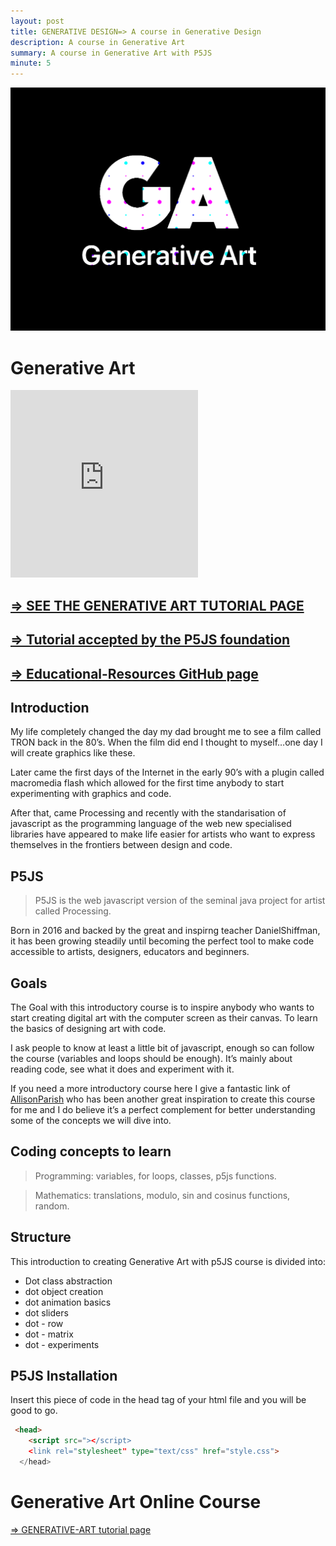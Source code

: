 ```yaml
---
layout: post
title: GENERATIVE DESIGN=> A course in Generative Design
description: A course in Generative Art
summary: A course in Generative Art with P5JS
minute: 5
---
```


![generative art course](/assets/images/code/GA/GA-1.png)

# Generative Art

<iframe src="https://preview.p5js.org/bernatferragut/embed/Hy437sycQ" style="height: 300px; border: none"></iframe>

## [=> SEE THE GENERATIVE ART TUTORIAL PAGE](https://ga-course.surge.sh/)

## [=> Tutorial accepted by the P5JS foundation](https://p5js.org/) 

## [=> Educational-Resources GitHub page](https://github.com/processing/p5.js/wiki/Educational-Resources)



## Introduction
My life completely changed the day my dad brought me to see a film called TRON back in the 80’s. When the film did end I thought to myself…one day I will create graphics like these.

Later came the first days of the Internet in the early 90’s with a plugin called macromedia flash which allowed for the first time anybody to start experimenting with graphics and code.

After that, came Processing and recently with the standarisation of javascript as the programming language of the web new specialised libraries have appeared to make life easier for artists who want to express themselves in the frontiers between design and code.

## P5JS
>P5JS is the web javascript version of the seminal java project for artist called Processing.

Born in 2016 and backed by the great and inspirng teacher DanielShiffman, it has been growing steadily until becoming the perfect tool to make code accessible to artists, designers, educators and beginners.

## Goals
The Goal with this introductory course is to inspire anybody who wants to start creating digital art with the computer screen as their canvas. To learn the basics of designing art with code.

I ask people to know at least a little bit of javascript, enough so can follow the course (variables and loops should be enough). It’s mainly about reading code, see what it does and experiment with it.

If you need a more introductory course here I give a fantastic link of [AllisonParish](https://www.decontextualize.com/) who has been another great inspiration to create this course for me and I do believe it’s a perfect complement for better understanding some of the concepts we will dive into.

## Coding concepts to learn
> Programming: variables, for loops, classes, p5js functions.

> Mathematics: translations, modulo, sin and cosinus functions, random.

## Structure
This introduction to creating Generative Art with p5JS course is divided into:

* Dot class abstraction
* dot object creation
* dot animation basics
* dot sliders
* dot - row
* dot - matrix
* dot - experiments

## P5JS Installation
Insert this piece of code in the head tag of your html file and you will be good to go.

```html
 <head>
    <script src="></script>
    <link rel="stylesheet" type="text/css" href="style.css">
  </head>

```
# Generative Art Online Course
[=> GENERATIVE-ART tutorial page](https://ga-course.surge.sh/)